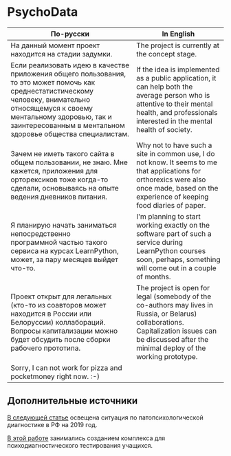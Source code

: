 # PsychoData


|По-русски                                          | In English                                   |
|------------------------------------------------------|------------------------------------------------|
| На данный момент проект находится на стадии задумки.  | The project is currently at the concept stage. |
| Если реализовать идею в качестве приложения общего пользования, то это может помочь как среднестатистическому <br/> человеку, внимательно относящемуся к своему ментальному здоровью, так и заинтересованным в ментальном здоровье общества специалистам. | If the idea is implemented as a public application, it can help both the average person who is attentive to their mental health, and professionals interested in the mental health of society. |
| Зачем не иметь такого сайта в общем пользовании, не знаю. Мне кажется, приложения для орторексиков тоже когда-то<br/>  сделали, основываясь на опыте ведения дневников питания. | Why not to have such a site in common use, I do not know. It seems to me that applications for orthorexics were also once made, based on the experience of keeping food diaries of paper. |
| Я планирую начать заниматься непосредственно <br/> программной частью такого сервиса на курсах LearnPython, может, за пару месяцев выйдет что-то. | I'm planning to start working exactly on the software part of such a service during LearnPython courses soon, perhaps, something will come out in a couple of months. |
| Проект открыт для легальных (кто-то из соавторов может находится в России или Белоруссии) коллабораций. Вопросы капитализации можно будет обсудить после сборки рабочего прототипа. | The project is open for legal (somebody of the co-authors may lives in Russia, or Belarus) collaborations. Capitalization issues can be discussed after the minimal deploy of the working prototype. |
| Sorry, I can not work for pizza and pocketmoney right now. :-) |


## Дополнительные источники
[В следующей статье](https://habr.com/ru/articles/447056/) освещена ситуация по патопсихологической диагностике в РФ на 2019 год. 

[В этой работе](https://elar.urfu.ru/bitstream/10995/56074/1/m_th_a.o.belyaeva_2017.pdf) занимались созданием комплекса для психодиагностического тестирования учащихся.
